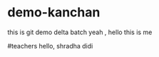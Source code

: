 # demo-kanchan
this is git demo delta batch
yeah , hello this is me 

#teachers 
hello, shradha didi
